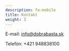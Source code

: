 ```yaml
---
description: fa-mobile
title: Kontakt
weight: 3
---
```

<p>E-mail: <a href="mailto:info@dobrabasta.sk">info@dobrabasta.sk</a></p>
<p>Telefón:  +421 948838100</p>